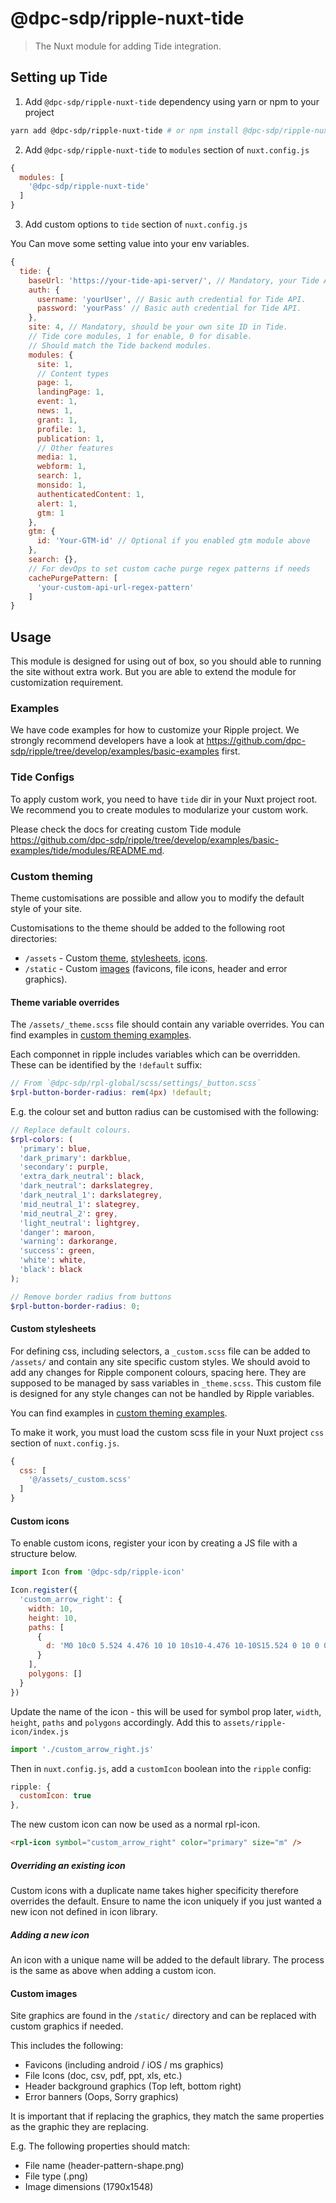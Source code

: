 # @dpc-sdp/ripple-nuxt-tide

> The Nuxt module for adding Tide integration.

## Setting up Tide

1. Add `@dpc-sdp/ripple-nuxt-tide` dependency using yarn or npm to your project

```bash
yarn add @dpc-sdp/ripple-nuxt-tide # or npm install @dpc-sdp/ripple-nuxt-tide
```

2. Add `@dpc-sdp/ripple-nuxt-tide` to `modules` section of `nuxt.config.js`

```js
{
  modules: [
    '@dpc-sdp/ripple-nuxt-tide'
  ]
}
```

3. Add custom options to `tide` section of `nuxt.config.js`

You Can move some setting value into your env variables.

```js
{
  tide: {
    baseUrl: 'https://your-tide-api-server/', // Mandatory, your Tide API base URL, with a slash in the end.
    auth: {
      username: 'yourUser', // Basic auth credential for Tide API.
      password: 'yourPass' // Basic auth credential for Tide API.
    },
    site: 4, // Mandatory, should be your own site ID in Tide.
    // Tide core modules, 1 for enable, 0 for disable.
    // Should match the Tide backend modules.
    modules: {
      site: 1,
      // Content types
      page: 1,
      landingPage: 1,
      event: 1,
      news: 1,
      grant: 1,
      profile: 1,
      publication: 1,
      // Other features
      media: 1,
      webform: 1,
      search: 1,
      monsido: 1,
      authenticatedContent: 1,
      alert: 1,
      gtm: 1
    },
    gtm: {
      id: 'Your-GTM-id' // Optional if you enabled gtm module above
    },
    search: {},
    // For devOps to set custom cache purge regex patterns if needs
    cachePurgePattern: [
      'your-custom-api-url-regex-pattern'
    ]
}
```

## Usage

This module is designed for using out of box, so you should able to running the
site without extra work. But you are able to extend the module for
customization requirement.

### Examples

We have code examples for how to customize your Ripple project. We strongly recommend developers have a look at https://github.com/dpc-sdp/ripple/tree/develop/examples/basic-examples first.

### Tide Configs

To apply custom work, you need to have `tide` dir in your Nuxt project root.
We recommend you to create modules to modularize your custom work.

Please check the docs for creating custom Tide module https://github.com/dpc-sdp/ripple/tree/develop/examples/basic-examples/tide/modules/README.md.

### Custom theming

Theme customisations are possible and allow you to modify the default style of
your site.

Customisations to the theme should be added to the following root directories:

- `/assets` - Custom [theme](#Theme-variable-overrides), [stylesheets](#Custom-stylesheets), [icons](#Custom-icons).
- `/static` - Custom [images](#Custom-images) (favicons, file icons, header and error graphics).

#### Theme variable overrides

The `/assets/_theme.scss` file should contain any variable overrides. You can find
examples in [custom theming examples](#Custom-theming-examples).

Each componnet in ripple includes variables which can be overridden.
These can be identified by the `!default` suffix:

```scss
// From `@dpc-sdp/rpl-global/scss/settings/_button.scss`
$rpl-button-border-radius: rem(4px) !default;
```

E.g. the colour set and button radius can be customised with the following:

```scss
// Replace default colours.
$rpl-colors: (
  'primary': blue,
  'dark_primary': darkblue,
  'secondary': purple,
  'extra_dark_neutral': black,
  'dark_neutral': darkslategrey,
  'dark_neutral_1': darkslategrey,
  'mid_neutral_1': slategrey,
  'mid_neutral_2': grey,
  'light_neutral': lightgrey,
  'danger': maroon,
  'warning': darkorange,
  'success': green,
  'white': white,
  'black': black
);

// Remove border radius from buttons
$rpl-button-border-radius: 0;
```

#### Custom stylesheets

For defining css, including selectors, a `_custom.scss` file can be added to
`/assets/` and contain any site specific custom styles.
We should avoid to add any changes for Ripple component colours, spacing here.
They are supposed to be managed by sass variables in `_theme.scss`.
This custom file is designed for any style changes can not be handled by Ripple variables.

You can find examples in [custom theming examples](#Custom-theming-examples).

To make it work, you must load the custom scss file in your Nuxt project `css` section of `nuxt.config.js`.

```Javascript
{
  css: [
    '@/assets/_custom.scss'
  ]
}
```

#### Custom icons

To enable custom icons, register your icon by creating a JS file with a structure below.

```Javascript
import Icon from '@dpc-sdp/ripple-icon'

Icon.register({
  'custom_arrow_right': {
    width: 10,
    height: 10,
    paths: [
      {
        d: 'M0 10c0 5.524 4.476 10 10 10s10-4.476 10-10S15.524 0 10 0 0 4.476 0 10zm18.065 0A8.062 8.062 0 0110 18.065 8.062 8.062 0 011.935 10 8.062 8.062 0 0110 1.935 8.062 8.062 0 0118.065 10zM10.44 4.762l4.895 4.895c.19.19.19.496 0 .686l-4.895 4.895a.484.484 0 01-.686 0l-.79-.79a.483.483 0 01.008-.694l2.834-2.706H5.323a.485.485 0 01-.484-.483v-1.13c0-.266.217-.483.484-.483h6.483L8.972 6.246a.483.483 0 01-.008-.694l.79-.79c.19-.19.496-.19.686 0z'
      }
    ],
    polygons: []
  }
})
```

Update the name of the icon - this will be used for symbol prop later, `width`, `height`, `paths` and `polygons` accordingly.
Add this to `assets/ripple-icon/index.js`

```javascript
import './custom_arrow_right.js'
```

Then in `nuxt.config.js`, add a `customIcon` boolean into the `ripple` config:

```js
ripple: {
  customIcon: true
},
```

The new custom icon can now be used as a normal rpl-icon.
```html
<rpl-icon symbol="custom_arrow_right" color="primary" size="m" />
```
##### Overriding an existing icon

Custom icons with a duplicate name takes higher specificity therefore overrides the default.
Ensure to name the icon uniquely if you just wanted a new icon not defined in icon library.

##### Adding a new icon

An icon with a unique name will be added to the default library.
The process is the same as above when adding a custom icon.

#### Custom images

Site graphics are found in the `/static/` directory and can be replaced with
custom graphics if needed.

This includes the following:

- Favicons (including android / iOS / ms graphics)
- File Icons (doc, csv, pdf, ppt, xls, etc.)
- Header background graphics (Top left, bottom right)
- Error banners (Oops, Sorry graphics)

It is important that if replacing the graphics, they match the same properties
as the graphic they are replacing.

E.g. The following properties should match:

- File name (header-pattern-shape.png)
- File type (.png)
- Image dimensions (1790x1548)
